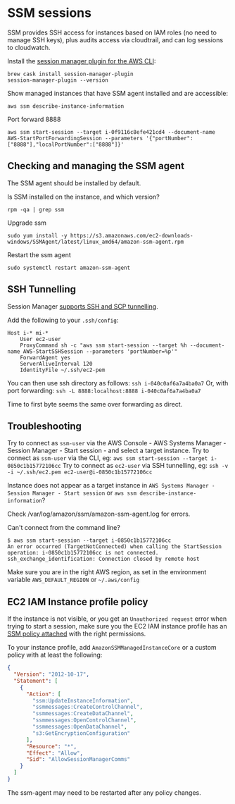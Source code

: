 # SSM sessions

SSM provides SSH access for instances based on IAM roles (no need to manage SSH keys), plus audits access via cloudtrail, and can log sessions to cloudwatch.

Install the [session manager plugin for the AWS CLI](https://docs.aws.amazon.com/systems-manager/latest/userguide/session-manager-working-with-install-plugin.html):

```
brew cask install session-manager-plugin
session-manager-plugin --version
```

Show managed instances that have SSM agent installed and are accessible:

```
aws ssm describe-instance-information
```

Port forward 8888

```
aws ssm start-session --target i-0f9116c8efe421cd4 --document-name AWS-StartPortForwardingSession --parameters '{"portNumber":["8888"],"localPortNumber":["8888"]}'
```

## Checking and managing the SSM agent

The SSM agent should be installed by default.

Is SSM installed on the instance, and which version?

```
rpm -qa | grep ssm
```

Upgrade ssm

```
sudo yum install -y https://s3.amazonaws.com/ec2-downloads-windows/SSMAgent/latest/linux_amd64/amazon-ssm-agent.rpm
```

Restart the ssm agent

```
sudo systemctl restart amazon-ssm-agent
```

## SSH Tunnelling

Session Manager [supports SSH and SCP tunnelling](https://aws.amazon.com/about-aws/whats-new/2019/07/session-manager-launches-tunneling-support-for-ssh-and-scp/).

Add the following to your `.ssh/config`:

```
Host i-* mi-*
    User ec2-user
    ProxyCommand sh -c "aws ssm start-session --target %h --document-name AWS-StartSSHSession --parameters 'portNumber=%p'"
    ForwardAgent yes
    ServerAliveInterval 120
    IdentityFile ~/.ssh/ec2-pem
```

You can then use ssh directory as follows: `ssh i-040c0af6a7a4ba0a7`
Or, with port forwarding: `ssh -L 8888:localhost:8888 i-040c0af6a7a4ba0a7`

Time to first byte seems the same over forwarding as direct.

## Troubleshooting

Try to connect as `ssm-user` via the AWS Console - AWS Systems Manager - Session Manager - Start session - and select a target instance.
Try to connect as `ssm-user` via the CLI, eg: `aws ssm start-session --target i-0850c1b15772106cc`
Try to connect as `ec2-user` via SSH tunnelling, eg: `ssh -v -i ~/.ssh/ec2.pem ec2-user@i-0850c1b15772106cc`

Instance does not appear as a target instance in `AWS Systems Manager - Session Manager - Start session` or `aws ssm describe-instance-information`?

Check /var/log/amazon/ssm/amazon-ssm-agent.log for errors.

Can't connect from the command line?

```
$ aws ssm start-session --target i-0850c1b15772106cc
An error occurred (TargetNotConnected) when calling the StartSession operation: i-0850c1b15772106cc is not connected.
ssh_exchange_identification: Connection closed by remote host
```

Make sure you are in the right AWS region, as set in the environment variable `AWS_DEFAULT_REGION` or `~/.aws/config`

## EC2 IAM Instance profile policy

If the instance is not visible, or you get an `Unauthorized request` error when trying to start a session, make sure you the EC2 IAM instance profile has an [SSM policy attached](https://docs.aws.amazon.com/systems-manager/latest/userguide/session-manager-getting-started-instance-profile.html) with the right permissions.

To your instance profile, add `AmazonSSMManagedInstanceCore` or a custom policy with at least the following:

```json
{
  "Version": "2012-10-17",
  "Statement": [
    {
      "Action": [
        "ssm:UpdateInstanceInformation",
        "ssmmessages:CreateControlChannel",
        "ssmmessages:CreateDataChannel",
        "ssmmessages:OpenControlChannel",
        "ssmmessages:OpenDataChannel",
        "s3:GetEncryptionConfiguration"
      ],
      "Resource": "*",
      "Effect": "Allow",
      "Sid": "AllowSessionManagerComms"
    }
  ]
}
```

The ssm-agent may need to be restarted after any policy changes.
